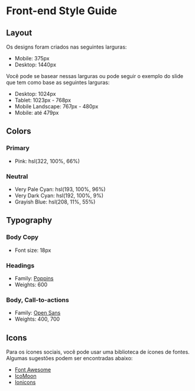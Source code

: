 # Front-end Style Guide

## Layout

Os designs foram criados nas seguintes larguras:

- Mobile: 375px
- Desktop: 1440px

Você pode se basear nessas larguras ou pode seguir o exemplo do slide que tem como base as seguintes larguras:

- Desktop: 1024px
- Tablet: 1023px - 768px
- Mobile Landscape: 767px - 480px
- Mobile: até 479px

## Colors

### Primary

- Pink: hsl(322, 100%, 66%)

### Neutral

- Very Pale Cyan: hsl(193, 100%, 96%)
- Very Dark Cyan: hsl(192, 100%, 9%)
- Grayish Blue: hsl(208, 11%, 55%)

## Typography

### Body Copy

- Font size: 18px

### Headings 

- Family: [Poppins](https://fonts.google.com/specimen/Poppins)
- Weights: 600

### Body, Call-to-actions

- Family: [Open Sans](https://fonts.google.com/specimen/Open+Sans)
- Weights: 400, 700

## Icons

Para os ícones sociais, você pode usar uma biblioteca de ícones de fontes. Algumas sugestões podem ser encontradas abaixo:

- [Font Awesome](https://fontawesome.com/)
- [IcoMoon](https://icomoon.io/)
- [Ionicons](https://ionicons.com/)